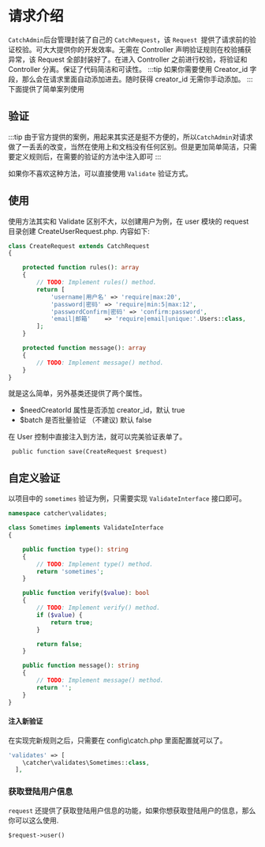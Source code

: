 # 请求介绍

`CatchAdmin`后台管理封装了自己的 `CatchRequest`，该 `Request `提供了请求前的验证校验。可大大提供你的开发效率。无需在 Controller 声明验证规则在校验捕获异常，该 Request 全部封装好了。在进入 Controller 之前进行校验，将验证和 Controller 分离。保证了代码简洁和可读性。
:::tip
如果你需要使用 Creator_id 字段，那么会在请求里面自动添加进去。随时获得 creator_id 无需你手动添加。
:::
下面提供了简单案列使用

## 验证

:::tip
由于官方提供的案例，用起来其实还是挺不方便的，所以`CatchAdmin`对请求做了一丢丢的改变，当然在使用上和文档没有任何区别。但是更加简单简洁，只需要定义规则后，在需要的验证的方法中注入即可
:::

如果你不喜欢这种方法，可以直接使用 `Validate` 验证方式。

## 使用

使用方法其实和 Validate 区别不大，以创建用户为例，在 user 模块的 request 目录创建 CreateUserRequest.php. 内容如下:

```php
class CreateRequest extends CatchRequest
{

    protected function rules(): array
    {
        // TODO: Implement rules() method.
        return [
            'username|用户名' => 'require|max:20',
            'password|密码' => 'require|min:5|max:12',
            'passwordConfirm|密码' => 'confirm:password',
            'email|邮箱'    => 'require|email|unique:'.Users::class,
        ];
    }

    protected function message(): array
    {
        // TODO: Implement message() method.
    }
}
```

就是这么简单，另外基类还提供了两个属性。

- $needCreatorId 属性是否添加 creator_id，默认 true
- $batch 是否批量验证 （不建议) 默认 false

在 User 控制中直接注入到方法，就可以完美验证表单了。

```
 public function save(CreateRequest $request)
```

## 自定义验证

以项目中的 `sometimes` 验证为例，只需要实现 `ValidateInterface` 接口即可。

```php
namespace catcher\validates;

class Sometimes implements ValidateInterface
{

    public function type(): string
    {
        // TODO: Implement type() method.
        return 'sometimes';
    }

    public function verify($value): bool
    {
        // TODO: Implement verify() method.
        if ($value) {
            return true;
        }

        return false;
    }

    public function message(): string
    {
        // TODO: Implement message() method.
        return '';
    }
}

```

#### 注入新验证

在实现完新规则之后，只需要在 config\catch.php 里面配置就可以了。

```php
'validates' => [
    \catcher\validates\Sometimes::class,
  ],
```

### 获取登陆用户信息

`request` 还提供了获取登陆用户信息的功能，如果你想获取登陆用户的信息，那么你可以这么使用.

```
$request->user()
```
